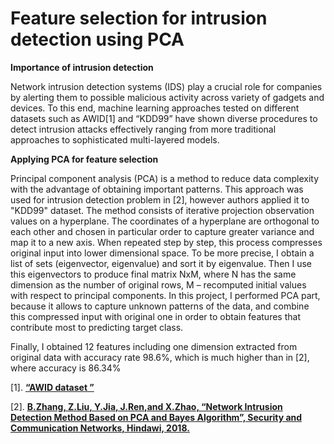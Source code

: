 # Feature selection for intrusion detection using PCA
<p><b>Importance of intrusion detection</b></p> 
<p>Network intrusion detection systems (IDS) play a crucial role for companies by alerting them to possible
malicious activity across variety of gadgets and devices. To this end, machine learning approaches tested
on different datasets such as AWID[1] and “KDD99” have shown diverse procedures to detect
intrusion attacks effectively ranging from more traditional approaches to sophisticated multi-layered
models.</p>
<p><b>Applying PCA for feature selection</b></p> 
<p>Principal component analysis (PCA) is a method to reduce data complexity with the advantage of
obtaining important patterns. This approach was used for intrusion detection problem in [2], however
authors applied it to "KDD99" dataset.
The method consists of iterative projection observation values on a hyperplane. The coordinates of a
hyperplane are orthogonal to each other and chosen in particular order to capture greater variance and
map it to a new axis. When repeated step by step, this process compresses original input into lower
dimensional space. To be more precise, I obtain a list of sets (eigenvector, eigenvalue) and sort it by
eigenvalue. Then I use this eigenvectors to produce final matrix NxM, where N has the same dimension
as the number of original rows, M – recomputed initial values with respect to principal components.
In this project, I performed PCA part, because it allows to capture unknown patterns of the data, and
combine this compressed input with original one in order to obtain features that contribute most to predicting target class.</p>
<p>Finally, I obtained 12 features including one dimension extracted from original data with accuracy rate 98.6%, which is much higher than in [2], where accuracy is 86.34%</b>
<p>[1]. <a href="http://icsdweb.aegean.gr/awid/"><b>“AWID dataset ”</b></a></b>
<p>[2]. <a href="https://www.researchgate.net/publication/328920124_Network_Intrusion_Detection_Method_Based_on_PCA_and_Bayes_Algorithm"><b>B.Zhang, Z.Liu, Y.Jia, J.Ren,and X.Zhao, “Network Intrusion Detection Method Based on PCA and
Bayes Algorithm”, Security and Communication Networks, Hindawi, 2018.</b></a></b>




